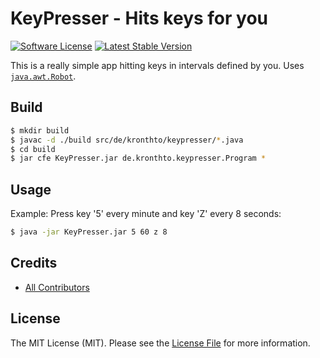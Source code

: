 # KeyPresser - Hits keys for you

[![Software License][ico-license]](LICENSE.md)
[![Latest Stable Version][ico-githubversion]][link-releases]

This is a really simple app hitting keys in intervals defined by you. Uses [`java.awt.Robot`](https://docs.oracle.com/javase/8/docs/api/java/awt/Robot.html#keyPress-int-).

## Build

``` bash
$ mkdir build
$ javac -d ./build src/de/kronthto/keypresser/*.java
$ cd build
$ jar cfe KeyPresser.jar de.kronthto.keypresser.Program *
```

## Usage

Example: Press key '5' every minute and key 'Z' every 8 seconds:
``` bash
$ java -jar KeyPresser.jar 5 60 z 8
```

## Credits

- [All Contributors][link-contributors]

## License

The MIT License (MIT). Please see the [License File](LICENSE.md) for more information.

[ico-license]: https://img.shields.io/badge/license-MIT-brightgreen.svg?style=flat-square
[ico-githubversion]: https://poser.pugx.org/kronthto/KeyPresser/v/stable

[link-releases]: https://github.com/kronthto/KeyPresser/releases
[link-contributors]: ../../contributors
